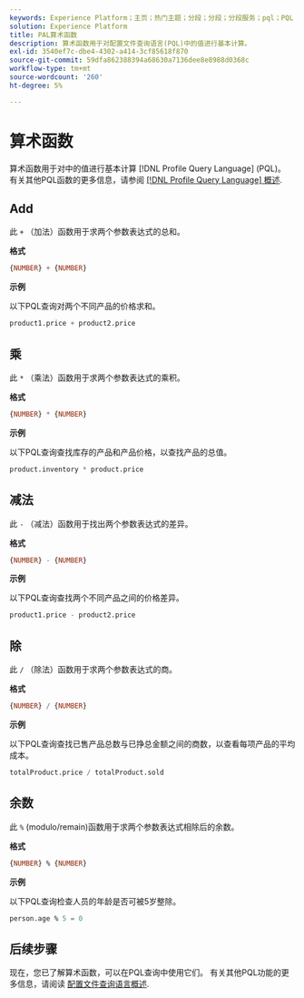 ```yaml
---
keywords: Experience Platform；主页；热门主题；分段；分段；分段服务；pql；PQL；配置文件查询语言；算术函数；算术；
solution: Experience Platform
title: PAL算术函数
description: 算术函数用于对配置文件查询语言(PQL)中的值进行基本计算。
exl-id: 3540ef7c-dbe4-4302-a414-3cf85618f870
source-git-commit: 59dfa862388394a68630a7136dee8e8988d0368c
workflow-type: tm+mt
source-wordcount: '260'
ht-degree: 5%

---
```


# 算术函数

算术函数用于对中的值进行基本计算 [!DNL Profile Query Language] (PQL)。 有关其他PQL函数的更多信息，请参阅 [[!DNL Profile Query Language] 概述](./overview.md).

## Add

此 `+` （加法）函数用于求两个参数表达式的总和。

**格式**

```sql
{NUMBER} + {NUMBER}
```

**示例**

以下PQL查询对两个不同产品的价格求和。

```sql
product1.price + product2.price
```

## 乘

此 `*` （乘法）函数用于求两个参数表达式的乘积。

**格式**

```sql
{NUMBER} * {NUMBER}
```

**示例**

以下PQL查询查找库存的产品和产品价格，以查找产品的总值。

```sql
product.inventory * product.price
```

## 减法

此 `-` （减法）函数用于找出两个参数表达式的差异。

**格式**

```sql
{NUMBER} - {NUMBER}
```

**示例**

以下PQL查询查找两个不同产品之间的价格差异。

```sql
product1.price - product2.price
```

## 除

此 `/` （除法）函数用于求两个参数表达式的商。

**格式**

```sql
{NUMBER} / {NUMBER}
```

**示例**

以下PQL查询查找已售产品总数与已挣总金额之间的商数，以查看每项产品的平均成本。

```sql
totalProduct.price / totalProduct.sold
```

## 余数

此 `%` (modulo/remain)函数用于求两个参数表达式相除后的余数。

**格式**

```sql
{NUMBER} % {NUMBER}
```

**示例**

以下PQL查询检查人员的年龄是否可被5岁整除。

```sql
person.age % 5 = 0
```

## 后续步骤

现在，您已了解算术函数，可以在PQL查询中使用它们。 有关其他PQL功能的更多信息，请阅读 [配置文件查询语言概述](./overview.md).
